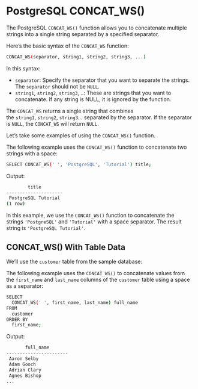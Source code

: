 # PostgreSQL CONCAT_WS()

The PostgreSQL `CONCAT_WS()` function allows you to concatenate multiple strings into a single string separated by a specified separator.

Here’s the basic syntax of the `CONCAT_WS` function:

```bash
CONCAT_WS(separator, string1, string2, string3, ...)
```

In this syntax:

- `separator`: Specify the separator that you want to separate the strings. The `separator` should not be `NULL`.
- `string1`, `string2`, `string3`, ..: These are strings that you want to concatenate. If any string is NULL, it is ignored by the function.

The `CONCAT_WS` returns a single string that combines the `string1`, `string2`, `string3`… separated by the separator. If the separator is `NULL`, the `CONCAT_WS` will return `NULL`.

Let’s take some examples of using the `CONCAT_WS()` function.

The following example uses the `CONCAT_WS()` function to concatenate two strings with a space:

```bash
SELECT CONCAT_WS(' ', 'PostgreSQL', 'Tutorial') title;
```

Output:

```bash
        title
---------------------
 PostgreSQL Tutorial
(1 row)
```

In this example, we use the `CONCAT_WS()` function to concatenate the strings `'PostgreSQL'` and `'Tutorial'` with a space separator. The result string is `'PostgreSQL Tutorial'`.

## CONCAT_WS() With Table Data

We’ll use the `customer` table from the sample database:

The following example uses the `CONCAT_WS()` to concatenate values from the `first_name` and `last_name` columns of the `customer` table using a space as a separator:

```bash
SELECT 
  CONCAT_WS(' ', first_name, last_name) full_name 
FROM 
  customer 
ORDER BY 
  first_name;
```

Output:

```bash
       full_name
-----------------------
 Aaron Selby
 Adam Gooch
 Adrian Clary
 Agnes Bishop
...
```